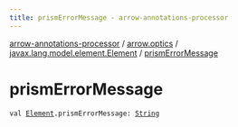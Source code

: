 ```yaml
---
title: prismErrorMessage - arrow-annotations-processor
---
```


[arrow-annotations-processor](../../index.html) / [arrow.optics](../index.html) / [javax.lang.model.element.Element](index.html) / [prismErrorMessage](./prism-error-message.html)

# prismErrorMessage

`val `[`Element`](http://docs.oracle.com/javase/6/docs/api/javax/lang/model/element/Element.html)`.prismErrorMessage: `[`String`](https://kotlinlang.org/api/latest/jvm/stdlib/kotlin/-string/index.html)